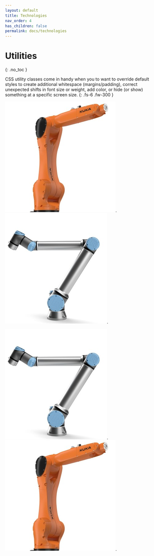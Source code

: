 ```yaml
---
layout: default
title: Technologies
nav_order: 4
has_children: false
permalink: docs/technologies
---
```


# Utilities
{: .no_toc }

CSS utility classes come in handy when you to want to override default styles to create additional whitespace (margins/padding), correct unexpected shifts in font size or weight, add color, or hide (or show) something at a specific screen size.
{: .fs-6 .fw-300 }


[![](../../assets/images/kr10.jpg)](technologies/kr10).
[![](../../assets/images/ur10e.jpg)](technologies/kr10).


[![](../../assets/images/ur10e.jpg)](technologies/kr10).
[![](../../assets/images/kr10.jpg)](technologies/kr10).


